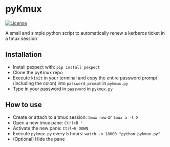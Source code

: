 # pyKmux
[![License](https://img.shields.io/badge/License-MIT-brightgreen.svg)](LICENSE)

A small and simple python script to automatically renew a kerberos ticket in a tmux session

## Installation
* Install pexpect with: `pip install pexpect`
* Clone the pyKmux repo
* Execute `kinit` in your terminal and copy the entire password prompt (including the colon) into `password_prompt` in `pykmux.py`
* Type in your password in `password` in `pykmux.py`

## How to use
* Create or attach to a tmux session: `tmux new` or `tmux a -t X`
* Open a new tmux pane: `Ctrl+B "`
* Activate the new pane: `Ctrl+B DOWN`
* Execute `pykmux.py` every 5 hours: `watch -n 18000 "python pykmux.py"`
* (Optional) Hide the pane
